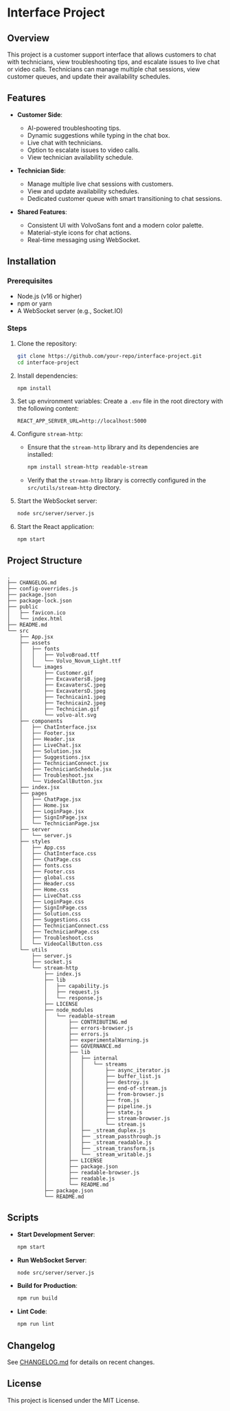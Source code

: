 # Interface Project

## Overview
This project is a customer support interface that allows customers to chat with technicians, view troubleshooting tips, and escalate issues to live chat or video calls. Technicians can manage multiple chat sessions, view customer queues, and update their availability schedules.

## Features
- **Customer Side**:
  - AI-powered troubleshooting tips.
  - Dynamic suggestions while typing in the chat box.
  - Live chat with technicians.
  - Option to escalate issues to video calls.
  - View technician availability schedule.

- **Technician Side**:
  - Manage multiple live chat sessions with customers.
  - View and update availability schedules.
  - Dedicated customer queue with smart transitioning to chat sessions.

- **Shared Features**:
  - Consistent UI with VolvoSans font and a modern color palette.
  - Material-style icons for chat actions.
  - Real-time messaging using WebSocket.

## Installation

### Prerequisites
- Node.js (v16 or higher)
- npm or yarn
- A WebSocket server (e.g., Socket.IO)

### Steps
1. Clone the repository:
   ```bash
   git clone https://github.com/your-repo/interface-project.git
   cd interface-project
   ```

2. Install dependencies:
   ```bash
   npm install
   ```

3. Set up environment variables:
   Create a `.env` file in the root directory with the following content:
   ```
   REACT_APP_SERVER_URL=http://localhost:5000
   ```

4. Configure `stream-http`:
   - Ensure that the `stream-http` library and its dependencies are installed:
     ```bash
     npm install stream-http readable-stream
     ```
   - Verify that the `stream-http` library is correctly configured in the `src/utils/stream-http` directory.

5. Start the WebSocket server:
   ```bash
   node src/server/server.js
   ```

6. Start the React application:
   ```bash
   npm start
   ```

## Project Structure
```
.
├── CHANGELOG.md
├── config-overrides.js
├── package.json
├── package-lock.json
├── public
│   ├── favicon.ico
│   └── index.html
├── README.md
└── src
    ├── App.jsx
    ├── assets
    │   ├── fonts
    │   │   ├── VolvoBroad.ttf
    │   │   └── Volvo_Novum_Light.ttf
    │   └── images
    │       ├── Customer.gif
    │       ├── ExcavatersB.jpeg
    │       ├── ExcavatersC.jpeg
    │       ├── ExcavatersD.jpeg
    │       ├── Technicain1.jpeg
    │       ├── Technicain2.jpeg
    │       ├── Technician.gif
    │       └── volvo-alt.svg
    ├── components
    │   ├── ChatInterface.jsx
    │   ├── Footer.jsx
    │   ├── Header.jsx
    │   ├── LiveChat.jsx
    │   ├── Solution.jsx
    │   ├── Suggestions.jsx
    │   ├── TechnicianConnect.jsx
    │   ├── TechnicianSchedule.jsx
    │   ├── Troubleshoot.jsx
    │   └── VideoCallButton.jsx
    ├── index.jsx
    ├── pages
    │   ├── ChatPage.jsx
    │   ├── Home.jsx
    │   ├── LoginPage.jsx
    │   ├── SignInPage.jsx
    │   └── TechnicianPage.jsx
    ├── server
    │   └── server.js
    ├── styles
    │   ├── App.css
    │   ├── ChatInterface.css
    │   ├── ChatPage.css
    │   ├── fonts.css
    │   ├── Footer.css
    │   ├── global.css
    │   ├── Header.css
    │   ├── Home.css
    │   ├── LiveChat.css
    │   ├── LoginPage.css
    │   ├── SignInPage.css
    │   ├── Solution.css
    │   ├── Suggestions.css
    │   ├── TechnicianConnect.css
    │   ├── TechnicianPage.css
    │   ├── Troubleshoot.css
    │   └── VideoCallButton.css
    └── utils
        ├── server.js
        ├── socket.js
        └── stream-http
            ├── index.js
            ├── lib
            │   ├── capability.js
            │   ├── request.js
            │   └── response.js
            ├── LICENSE
            ├── node_modules
            │   └── readable-stream
            │       ├── CONTRIBUTING.md
            │       ├── errors-browser.js
            │       ├── errors.js
            │       ├── experimentalWarning.js
            │       ├── GOVERNANCE.md
            │       ├── lib
            │       │   ├── internal
            │       │   │   └── streams
            │       │   │       ├── async_iterator.js
            │       │   │       ├── buffer_list.js
            │       │   │       ├── destroy.js
            │       │   │       ├── end-of-stream.js
            │       │   │       ├── from-browser.js
            │       │   │       ├── from.js
            │       │   │       ├── pipeline.js
            │       │   │       ├── state.js
            │       │   │       ├── stream-browser.js
            │       │   │       └── stream.js
            │       │   ├── _stream_duplex.js
            │       │   ├── _stream_passthrough.js
            │       │   ├── _stream_readable.js
            │       │   ├── _stream_transform.js
            │       │   └── _stream_writable.js
            │       ├── LICENSE
            │       ├── package.json
            │       ├── readable-browser.js
            │       ├── readable.js
            │       └── README.md
            ├── package.json
            └── README.md
```

## Scripts
- **Start Development Server**:
  ```bash
  npm start
  ```
- **Run WebSocket Server**:
  ```bash
  node src/server/server.js
  ```
- **Build for Production**:
  ```bash
  npm run build
  ```
- **Lint Code**:
  ```bash
  npm run lint
  ```

## Changelog
See [CHANGELOG.md](./CHANGELOG.md) for details on recent changes.

## License
This project is licensed under the MIT License.